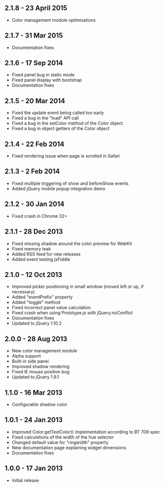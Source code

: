 ## 2.1.8 - 23 April 2015
  * Color management module optimisations

## 2.1.7 - 31 Mar 2015
  * Documentation fixes

## 2.1.6 - 17 Sep 2014
  * Fixed panel bug in static mode
  * Fixed panel display with bootstrap
  * Documentation fixes

## 2.1.5 - 20 Mar 2014
  * Fixed the update event being called too early
  * Fixed a bug in the "load" API call
  * Fixed a bug in the setColor method of the Color object
  * Fixed a bug in object getters of the Color object

## 2.1.4 - 22 Feb 2014
  * Fixed rendering issue when page is scrolled in Safari

## 2.1.3 - 2 Feb 2014
  * Fixed multiple triggering of show and beforeShow events
  * Added jQuery mobile popup integration demo

## 2.1.2 - 30 Jan 2014
  * Fixed crash in Chrome 32+

## 2.1.1 - 28 Dec 2013
  * Fixed missing shadow around the color preview for WebKit
  * Fixed memory leak
  * Added RSS feed for new releases
  * Added event testing jsFiddle

## 2.1.0 - 12 Oct 2013
  * Improved picker positioning in small window (moved left or up, if necessary)
  * Added "eventPrefix" property
  * Added "toggle" method
  * Fixed incorrect panel value calculation
  * Fixed crash when using Prototype.js with jQuery.noConflict
  * Documentation fixes
  * Updated to jQuery 1.10.2

## 2.0.0 - 28 Aug 2013
  * New color management module
  * Alpha support
  * Built-in side panel
  * Improved shadow rendering
  * Fixed IE mouse position bug
  * Updated to jQuery 1.9.1

## 1.1.0 - 16 Mar 2013
  * Configurable shadow color

## 1.0.1 - 24 Jan 2013
  * Improved Color.getTextColor() implementation according to BT 709 spec
  * Fixed calculations of the width of the hue selector
  * Changed default value for "ringwidth" property
  * New documentation page explaining widget dimensions
  * Documentation fixes

## 1.0.0 - 17 Jan 2013
  * Initial release